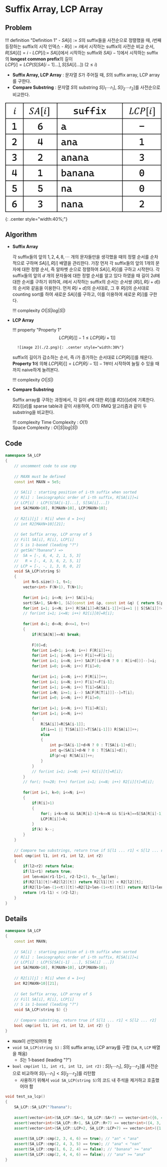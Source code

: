 # Suffix Array, LCP Array

## Problem

!!! definition "Definition 1" 
    - $SA[i] := S$의 suffix들을 사전순으로 정렬했을 때, $i$번째 등장하는 suffix의 시작 인덱스
    - $R[i] := i$에서 시작하는 suffix의 사전순 비교 순서, $R[SA[i]]=i$
    - $LCP[i] :=$ $SA[i]$에서 시작하는 suffix와 $SA[i-1]$에서 시작하는 suffix의 **longest common prefix**의 길이  
      $LCP[i] = LCP(S[SA[i-1]...], S[SA[i]...])$ $(2 \le i)$

- **Suffix Array, LCP Array** : 문자열 $S$가 주어질 때, $S$의 suffix array, LCP array를 구한다.
- **Compare Substring** : 문자열 $S$의 substring $S[l_1 \cdots r_1]$, $S[l_2 \cdots r_2]$를 사전순으로 비교한다.

![image 1](./1.png){: .center style="width:40%;"}

## Algorithm

- **Suffix Array**

    각 suffix들의 앞의 $1, 2, 4, 8, \cdots$ 개의 문자들만을 생각했을 때의 정렬 순서를 순차적으로 구하며 $SA[i], R[i]$ 배열을 관리한다.
    가장 먼저 각 suffix들의 앞의 $1$개의 문자에 대한 정렬 순서, 즉 알파벳 순으로 정렬하여 $SA[i], R[i]$를 구하고 시작한다.
    각 suffix들의 앞의 $d$ 개의 문자들에 대한 정렬 순서를 알고 있다 하였을 때 길이 $2d$에 대한 순서를 구하기 위하여, $i$에서 시작하는 suffix의 순서는 순서쌍 $(R[i], R[i+d])$의 순서와 같음을 이용한다.
    먼저 $R[i+d]$의 순서대로, 그 후 $R[i]$의 순서대로 counting sort를 하여 새로운 $SA[i]$를 구하고, 이를 이용하여 새로운 $R[i]$를 구한다.

    !!! complexity
        $O(|S|log|S|)$

- **LCP Array**

    !!! property "Property 1"
        $$LCP[R[i]]-1 \le LCP[R[i+1]]$$

        ![image 2](./2.png){: .center style="width:30%"}
    
    suffix의 길이가 감소하는 순서, 즉 $i$가 증가하는 순서대로 $LCP[R[i]]$를 채운다.
    **Property 1**에 의해 $LCP[R[i]]=LCP[R[i-1]]-1$부터 시작하여 늘릴 수 있을 때까지 naive하게 늘려본다.

    !!! complexity
        $O(|S|)$

- **Compare Substring**
    
    Suffix array를 구하는 과정에서, 각 길이 $d$에 대한 $R[i]$를 $R2[i][d]$에 기록한다.
    $R2[i][d]$를 sparse table과 같이 사용하여, $O(1)$ RMQ 알고리즘과 같이 두 substring을 비교한다.

    !!! complexity
        Time Complexity : $O(1)$  
        Space Complexity : $O(|S|log|S|)$

## Code

``` cpp linenums="1" title="sa_lcp.cpp"
namespace SA_LCP
{
    // uncomment code to use cmp
    
    // MAXN must be defined
    const int MAXN = 5e5;

    // SA[i] : starting position of i-th suffix when sorted
    // R[i] : lexicographic order of i-th suffix, R[SA[i]]=i
    // LCP[i] : LCP(S[SA[i-1]...], S[SA[i]...])
    int SA[MAXN+10], R[MAXN+10], LCP[MAXN+10];
    
    // R2[i][j] : R[i] when d = 1<<j
    // int R2[MAXN+10][21];

    // Get Suffix array, LCP array of S
    // Fill SA[i], R[i], LCP[i]
    // S is 1-based (leading "?")
    // getSA("?banana") =>
    //  SA = [-, 6, 4, 2, 1, 5, 3]
    //   R = [-, 4, 3, 6, 2, 5, 1]
    // LCP = [-, -, 1, 3, 0, 0, 2]
    void SA_LCP(string S)
    {
        int N=S.size()-1, t=1;
        vector<int> F(N+1), T(N+1);

        for(int i=1; i<=N; i++) SA[i]=i;
        sort(SA+1, SA+N+1, [&](const int &p, const int &q) { return S[p]<S[q]; });
        for(int i=1; i<=N; i++) R[SA[i]]=R[SA[i-1]]+(i==1 || S[SA[i]]!=S[SA[i-1]]);
        // for(int i=1; i<=N; i++) R2[i][0]=R[i];

        for(int d=1; d<=N; d<<=1, t++)
        {
            if(R[SA[N]]==N) break;

            F[0]=d;
            for(int i=d+1; i<=N; i++) F[R[i]]++; 
            for(int i=1; i<=N; i++) F[i]+=F[i-1];
            for(int i=1; i<=N; i++) SA[F[(i+d>N ? 0 : R[i+d])]--]=i;
            for(int i=0; i<=N; i++) F[i]=0;

            for(int i=1; i<=N; i++) F[R[i]]++; 
            for(int i=1; i<=N; i++) F[i]+=F[i-1];
            for(int i=1; i<=N; i++) T[i]=SA[i];
            for(int i=N; i>=1; i--) SA[F[R[T[i]]]--]=T[i];
            for(int i=0; i<=N; i++) F[i]=0;

            for(int i=1; i<=N; i++) T[i]=R[i];
            for(int i=1; i<=N; i++)
            {
                R[SA[i]]=R[SA[i-1]];
                if(i==1 || T[SA[i]]!=T[SA[i-1]]) R[SA[i]]++;
                else
                {
                    int p=(SA[i-1]+d>N ? 0 : T[SA[i-1]+d]);
                    int q=(SA[i]+d>N ? 0 : T[SA[i]+d]);
                    if(p!=q) R[SA[i]]++;
                }
            }
            // for(int i=1; i<=N; i++) R2[i][t]=R[i];
        }
        // for(; t<=20; t++) for(int i=1; i<=N; i++) R2[i][t]=R[i];
        
        for(int i=1, k=0; i<=N; i++)
        {
            if(R[i]>1)
            {
                for(; i+k<=N && SA[R[i]-1]+k<=N && S[i+k]==S[SA[R[i]-1]+k]; k++);
                LCP[R[i]]=k;
            }
            if(k) k--;
        }
    }

    // Compare two substrings, return true if S[l1 ... r1] < S[l2 ... r2]
    bool cmp(int l1, int r1, int l2, int r2)
    {
        if(l2>r2) return false;
        if(l1>r1) return true;
        int len=min(r1-l1+1, r2-l2+1), t=__lg(len);
        if(R2[l1][t]!=R2[l2][t]) return R2[l1][t] < R2[l2][t];
        if(R2[l1+len-(1<<t)][t]!=R2[l2+len-(1<<t)][t]) return R2[l1+len-(1<<t)][t] < R2[l2+len-(1<<t)][t];
        return (r1-l1) < (r2-l2);
    }
}
```

## Details

``` cpp linenums="1" title="template"
namespace SA_LCP
{
    const int MAXN;

    // SA[i] : starting position of i-th suffix when sorted
    // R[i] : lexicographic order of i-th suffix, R[SA[i]]=i
    // LCP[i] : LCP(S[SA[i-1] ...], S[SA[i] ...])
    int SA[MAXN+10], R[MAXN+10], LCP[MAXN+10];

    // R2[i][j] : R[i] when d = 1<<j
    int R2[MAXN+10][21];

    // Get Suffix array, LCP array of S
    // Fill SA[i], R[i], LCP[i]
    // S is 1-based (leading "?")
    void SA_LCP(string S) {}

    // Compare substring, return true if S[l1 ... r1] < S[l2 ... r2]
    bool cmp(int l1, int r1, int l2, int r2) {}
}
```

- `MAXN`이 선언되어야 함
- `void SA_LCP(string S)` : $S$의 suffix array, LCP array를 구함 (`SA`, `R`, `LCP` 배열을 채움)
    - $S$는 1-based (leading "?")
- `bool cmp(int l1, int r1, int l2, int r2)` : $S[l_1 \cdots r_1]$, $S[l_2 \cdots r_2]$를 사전순으로 비교하여 $S[l_1 \cdots r_1] < S[l_2 \cdots r_2]$를 리턴함
    - 사용하기 위해서 `void SA_LCP(string S)`의 코드 내 주석을 제거하고 호출했어야 함

``` cpp linenums="1" title="example"
void test_sa_lcp()
{
    SA_LCP::SA_LCP("?banana");

    assert(vector<int>(SA_LCP::SA+1, SA_LCP::SA+7) == vector<int>({6, 4, 2, 1, 5, 3}));
    assert(vector<int>(SA_LCP::R+1, SA_LCP::R+7) == vector<int>({4, 3, 6, 2, 5, 1}));
    assert(vector<int>(SA_LCP::LCP+2, SA_LCP::LCP+7) == vector<int>({1, 3, 0, 0, 2}));

    assert(SA_LCP::cmp(2, 3, 4, 6) == true); // "an" < "ana"
    assert(SA_LCP::cmp(2, 4, 3, 5) == true); // "ana" < "nan"
    assert(SA_LCP::cmp(1, 6, 2, 4) == false); // "banana" >= "ana"
    assert(SA_LCP::cmp(2, 4, 4, 6) == false); // "ana" >= "ana"
}
```